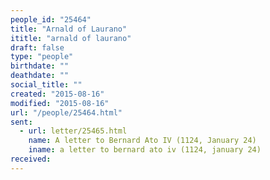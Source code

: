 ```yaml
---
people_id: "25464"
title: "Arnald of Laurano"
ititle: "arnald of laurano"
draft: false
type: "people"
birthdate: ""
deathdate: ""
social_title: ""
created: "2015-08-16"
modified: "2015-08-16"
url: "/people/25464.html"
sent:
  - url: letter/25465.html
    name: A letter to Bernard Ato IV (1124, January 24)
    iname: a letter to bernard ato iv (1124, january 24)
received:
---
```

